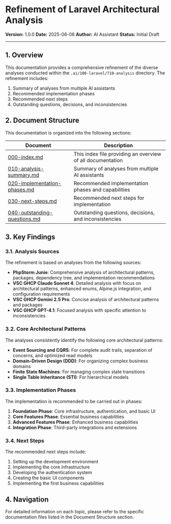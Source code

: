 # Refinement of Laravel Architectural Analysis

**Version:** 1.0.0
**Date:** 2025-06-06
**Author:** AI Assistant
**Status:** Initial Draft

---

## 1. Overview

This documentation provides a comprehensive refinement of the diverse analyses conducted within the `.ai/100-laravel/710-analysis` directory. The refinement includes:

1. Summary of analyses from multiple AI assistants
2. Recommended implementation phases
3. Recommended next steps
4. Outstanding questions, decisions, and inconsistencies

## 2. Document Structure

This documentation is organized into the following sections:

| Document | Description |
| --- | --- |
| [000-index.md](000-index.md) | This index file providing an overview of all documentation |
| [010-analysis-summary.md](010-analysis-summary.md) | Summary of analyses from multiple AI assistants |
| [020-implementation-phases.md](020-implementation-phases.md) | Recommended implementation phases and capabilities |
| [030-next-steps.md](030-next-steps.md) | Recommended next steps for implementation |
| [040-outstanding-questions.md](040-outstanding-questions.md) | Outstanding questions, decisions, and inconsistencies |

## 3. Key Findings

### 3.1. Analysis Sources

The refinement is based on analyses from the following sources:

- **PhpStorm Junie**: Comprehensive analysis of architectural patterns, packages, dependency tree, and implementation recommendations
- **VSC GHCP Claude Sonnet 4**: Detailed analysis with focus on architectural patterns, enhanced enums, Alpine.js integration, and configuration requirements
- **VSC GHCP Gemini 2.5 Pro**: Concise analysis of architectural patterns and packages
- **VSC GHCP GPT-4.1**: Focused analysis with specific attention to inconsistencies

### 3.2. Core Architectural Patterns

The analyses consistently identify the following core architectural patterns:

- **Event Sourcing and CQRS**: For complete audit trails, separation of concerns, and optimized read models
- **Domain-Driven Design (DDD)**: For organizing complex business domains
- **Finite State Machines**: For managing complex state transitions
- **Single Table Inheritance (STI)**: For hierarchical models

### 3.3. Implementation Phases

The implementation is recommended to be carried out in phases:

1. **Foundation Phase**: Core infrastructure, authentication, and basic UI
2. **Core Features Phase**: Essential business capabilities
3. **Advanced Features Phase**: Enhanced business capabilities
4. **Integration Phase**: Third-party integrations and extensions

### 3.4. Next Steps

The recommended next steps include:

1. Setting up the development environment
2. Implementing the core infrastructure
3. Developing the authentication system
4. Creating the basic UI components
5. Implementing the first business capabilities

## 4. Navigation

For detailed information on each topic, please refer to the specific documentation files listed in the Document Structure section.
